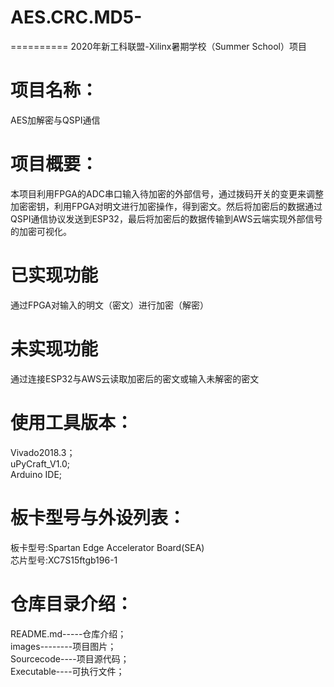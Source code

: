 # AES.CRC.MD5-
==========
2020年新工科联盟-Xilinx暑期学校（Summer School）项目

项目名称：
=============================
AES加解密与QSPI通信

项目概要：
============
本项目利用FPGA的ADC串口输入待加密的外部信号，通过拨码开关的变更来调整加密密钥，利用FPGA对明文进行加密操作，得到密文。然后将加密后的数据通过QSPI通信协议发送到ESP32，最后将加密后的数据传输到AWS云端实现外部信号的加密可视化。   
 
已实现功能
==============
通过FPGA对输入的明文（密文）进行加密（解密）

未实现功能
===========
通过连接ESP32与AWS云读取加密后的密文或输入未解密的密文

使用工具版本：
=========    
Vivado2018.3；<br>
uPyCraft_V1.0;<br>
Arduino IDE;<br>    
    
板卡型号与外设列表：
========
板卡型号:Spartan Edge Accelerator Board(SEA)<br>
芯片型号:XC7S15ftgb196-1

仓库目录介绍：
============
README.md-----仓库介绍；<br>
images--------项目图片；<br>
Sourcecode----项目源代码；<br>
Executable----可执行文件；<br>

